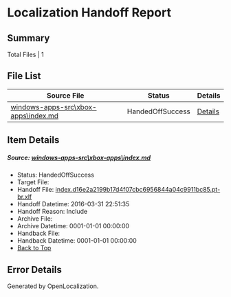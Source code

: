 # <a name='report-top'></a> Localization Handoff Report

## Summary
 Total Files | 1

## File List
 Source File | Status | Details 
 ----------- | ------ | ------- 
 [windows-apps-src\xbox-apps\index.md](https://github.com/Microsoft/windows-apps/blob/fb3671f7366eadf71151f5783bd3f50ab2b45511/windows-apps-src/xbox-apps/index.md) | HandedOffSuccess | [Details](#6ef95bc227725a0a8962a77e77aab8e10491cd7e3697)

## Item Details
##### <a name='6ef95bc227725a0a8962a77e77aab8e10491cd7e3697'></a> Source: [windows-apps-src\xbox-apps\index.md](https://github.com/Microsoft/windows-apps/blob/fb3671f7366eadf71151f5783bd3f50ab2b45511/windows-apps-src/xbox-apps/index.md)
* Status: HandedOffSuccess
* Target File: 
* Handoff File: [index.d16e2a2199b17d4f07cbc6956844a04c9911bc85.pt-br.xlf](https://github.com/Microsoft/WDG.handoff/blob/2f5f1df43b678ce1764f9956dea993ebac20dde8/ol-handoff/Microsoft/windows-apps.pt-br/master/index.d16e2a2199b17d4f07cbc6956844a04c9911bc85.pt-br.xlf)
* Handoff Datetime: 2016-03-31 22:51:35
* Handoff Reason: Include
* Archive File: 
* Archive Datetime: 0001-01-01 00:00:00
* Handback File: 
* Handback Datetime: 0001-01-01 00:00:00
* [Back to Top](#report-top)


## Error Details

Generated by OpenLocalization.
